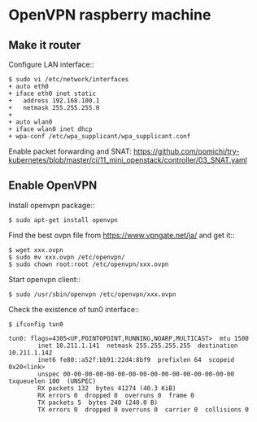 OpenVPN raspberry machine
=========================

Make it router
--------------


Configure LAN interface::
```
$ sudo vi /etc/network/interfaces
+ auto eth0
+ iface eth0 inet static
+   address 192.168.100.1
+   netmask 255.255.255.0
+ 
+ auto wlan0
+ iface wlan0 inet dhcp
+ wpa-conf /etc/wpa_supplicant/wpa_supplicant.conf
```
Enable packet forwarding and SNAT: https://github.com/oomichi/try-kubernetes/blob/master/ci/11_mini_openstack/controller/03_SNAT.yaml

Enable OpenVPN
--------------

Install openvpn package::
```
$ sudo apt-get install openvpn
```
Find the best ovpn file from https://www.vpngate.net/ja/ and get it::
```
$ wget xxx.ovpn
$ sudo mv xxx.ovpn /etc/openvpn/
$ sudo chown root:root /etc/openvpn/xxx.ovpn
```
Start openvpn client::
```
$ sudo /usr/sbin/openvpn /etc/openvpn/xxx.ovpn
```
Check the existence of tun0 interface::
```
$ ifconfig tun0

tun0: flags=4305<UP,POINTOPOINT,RUNNING,NOARP,MULTICAST>  mtu 1500
        inet 10.211.1.141  netmask 255.255.255.255  destination 10.211.1.142
        inet6 fe80::a52f:bb91:22d4:8bf9  prefixlen 64  scopeid 0x20<link>
        unspec 00-00-00-00-00-00-00-00-00-00-00-00-00-00-00-00  txqueuelen 100  (UNSPEC)
        RX packets 132  bytes 41274 (40.3 KiB)
        RX errors 0  dropped 0  overruns 0  frame 0
        TX packets 5  bytes 240 (240.0 B)
        TX errors 0  dropped 0 overruns 0  carrier 0  collisions 0
```

